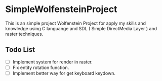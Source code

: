 # SimpleWolfensteinProject

This is an simple project Wolfenstein Project for apply my skills and knowledge
using C languange and SDL ( Simple DirectMedia Layer ) and raster techniques.

## Todo List

- [ ] Implement system for render in raster.
- [ ] Fix entity rotation function.
- [ ] Implement better way for get keyboard keydown.
